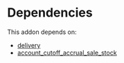 # Dependencies

This addon depends on:

- [delivery](https://github.com/bringout/oca-ocb-warehouse/tree/62a8c36c9372364b7b073231c40d68a45f49dd78/odoo-bringout-oca-ocb-delivery)
- [account_cutoff_accrual_sale_stock](https://github.com/bringout/oca-technical)
